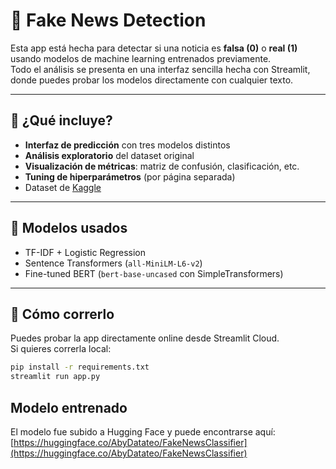 # 📰 Fake News Detection

Esta app está hecha para detectar si una noticia es **falsa (0)** o **real (1)** usando modelos de machine learning entrenados previamente.  
Todo el análisis se presenta en una interfaz sencilla hecha con Streamlit, donde puedes probar los modelos directamente con cualquier texto.

---

## 📌 ¿Qué incluye?

- **Interfaz de predicción** con tres modelos distintos
- **Análisis exploratorio** del dataset original
- **Visualización de métricas**: matriz de confusión, clasificación, etc.
- **Tuning de hiperparámetros** (por página separada)
- Dataset de [Kaggle](https://www.kaggle.com/datasets/clmentbisaillon/fake-and-real-news-dataset)

---

## 🧠 Modelos usados

- TF-IDF + Logistic Regression
- Sentence Transformers (`all-MiniLM-L6-v2`)
- Fine-tuned BERT (`bert-base-uncased` con SimpleTransformers)

---

## 🚀 Cómo correrlo

Puedes probar la app directamente online desde Streamlit Cloud.  
Si quieres correrla local:

```bash
pip install -r requirements.txt
streamlit run app.py
```


## Modelo entrenado
El modelo fue subido a Hugging Face y puede encontrarse aquí:  
[https://huggingface.co/AbyDatateo/FakeNewsClassifier](https://huggingface.co/AbyDatateo/FakeNewsClassifier)

